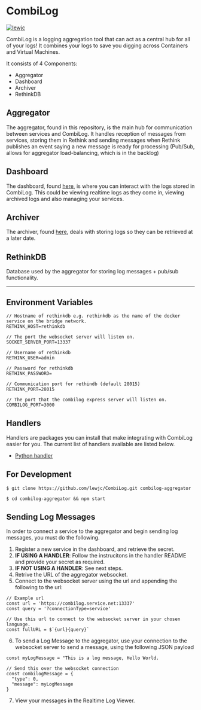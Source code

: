 # CombiLog

[![lewjc](https://circleci.com/gh/lewjc/CombiLog.svg?style=shield&circle-token=11b7967608848962be7f93ca96e24924c1c1663a)](https://app.circleci.com/pipelines/github/lewjc/CombiLog)

CombiLog is a logging aggregation tool that can act as a central hub for all of your logs! It combines your logs to save you digging across Containers and Virtual Machines.

It consists of 4 Components:

- Aggregator
- Dashboard
- Archiver
- RethinkDB

## Aggregator

The aggregator, found in this repository, is the main hub for communication between services and CombiLog. It handles reception of messages from services, storing them in Rethink and sending messages when Rethink publishes an event saying a new message is ready for processing (Pub/Sub, allows for aggregator load-balancing, which is in the backlog)

## Dashboard

The dashboard, found [here](https://github.com/lewjc/CombiLog-Dashboard), is where you can interact with the logs stored in CombiLog. This could be viewing realtime logs as they come in, viewing archived logs and also managing your services.

## Archiver

The archiver, found [here](https://github.com/lewjc/CombiLog-Archiver), deals with storing logs so they can be retrieved at a later date.

## RethinkDB

Database used by the aggregator for storing log messages + pub/sub functionality.

---

## Environment Variables

```
// Hostname of rethinkdb e.g. rethinkdb as the name of the docker service on the bridge network.
RETHINK_HOST=rethinkdb

// The port the websocket server will listen on.
SOCKET_SERVER_PORT=13337

// Username of rethinkdb
RETHINK_USER=admin

// Password for rethinkdb
RETHINK_PASSWORD=

// Communication port for rethindb (default 28015)
RETHINK_PORT=28015

// The port that the combilog express server will listen on.
COMBILOG_PORT=3000
```

## Handlers

Handlers are packages you can install that make integrating with CombiLog easier for you. The current list of handlers available are listed below.

- [Python handler](https://github.com/lewjc/CombiLog-PythonHandler)

## For Development

```
$ git clone https://github.com/lewjc/CombiLog.git combilog-aggregator

$ cd combilog-aggregator && npm start

```

## Sending Log Messages

In order to connect a service to the aggregator and begin sending log messages, you must do the following.

1. Register a new service in the dashboard, and retrieve the secret.
2. **IF USING A HANDLER**: Follow the instrucitons in the handler README and provide your secret as required.
3. **IF NOT USING A HANDLER**: See next steps.
4. Retrive the URL of the aggregator websocket.
5. Connect to the websocket server using the url and appending the following to the url:

```
// Example url
const url = 'https://combilog.service.net:13337'
const query = '?connectionType=service'

// Use this url to connect to the websocket server in your chosen language.
const fullURL = $`{url}{query}`
```

6. To send a Log Message to the aggregator, use your connection to the websocket server to send a message, using the following JSON payload

```
const myLogMessage = "This is a log message, Hello World.

// Send this over the websocket connection
const combilogMessage = {
  "type": 0,
  "message": myLogMessage
}

```

7. View your messages in the Realtime Log Viewer.

